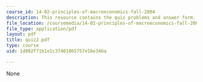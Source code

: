 ```yaml
---
course_id: 14-02-principles-of-macroeconomics-fall-2004
description: This resource contains the quiz problems and answer form.
file_location: /coursemedia/14-02-principles-of-macroeconomics-fall-2004/1d892f71b1e1c37401065757e16e346a_quiz2.pdf
file_type: application/pdf
layout: pdf
title: quiz2.pdf
type: course
uid: 1d892f71b1e1c37401065757e16e346a

---
```

None